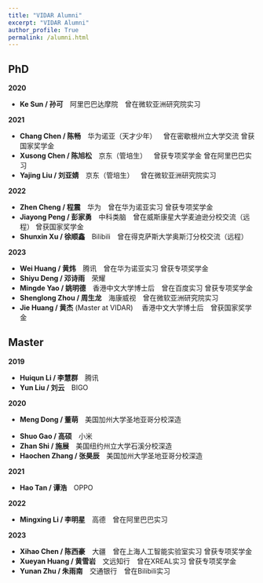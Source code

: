 ```yaml
---
title: "VIDAR Alumni"
excerpt: "VIDAR Alumni"
author_profile: True
permalink: /alumni.html
---
```


## PhD

**2020**
- **Ke Sun / 孙可**&emsp;阿里巴巴达摩院&emsp;<span><pub>曾在微软亚洲研究院实习</pub></span>

**2021**
- **Chang Chen / 陈畅**&emsp;华为诺亚（天才少年）&emsp;<span><pub>曾在密歇根州立大学交流 曾获国家奖学金</pub></span>
- **Xusong Chen / 陈旭松**&emsp;京东（管培生）&emsp;<span><pub>曾获专项奖学金 曾在阿里巴巴实习</pub></span>
- **Yajing Liu / 刘亚婧**&emsp;京东（管培生）&emsp;<span><pub>曾在微软亚洲研究院实习</pub></span>

**2022**
- **Zhen Cheng / 程震**&emsp;华为&emsp;<span><pub>曾在华为诺亚实习 曾获专项奖学金</pub></span>
- **Jiayong Peng / 彭家勇**&emsp;中科类脑&emsp;<span><pub>曾在威斯康星大学麦迪逊分校交流（远程） 曾获国家奖学金</pub></span>
- **Shunxin Xu / 徐顺鑫**&emsp;Bilibili&emsp;<span><pub>曾在得克萨斯大学奥斯汀分校交流（远程）</pub></span>


**2023**
- **Wei Huang / 黄炜**&emsp;腾讯&emsp;<span><pub>曾在华为诺亚实习 曾获专项奖学金</pub></span>
- **Shiyu Deng / 邓诗雨**&emsp;荣耀&emsp;
- **Mingde Yao / 姚明德**&emsp;香港中文大学博士后&emsp;<span><pub>曾在百度实习 曾获专项奖学金</pub></span>
- **Shenglong Zhou / 周生龙**&emsp;海康威视&emsp;<span><pub>曾在微软亚洲研究院实习</pub></span>
- **Jie Huang / 黄杰** (Master at VIDAR) &emsp;香港中文大学博士后&emsp;<span><pub>曾获国家奖学金</pub></span>



## Master

**2019**
- **Huiqun Li / 李慧群**&emsp;腾讯
- **Yun Liu / 刘云**&emsp;BIGO

**2020**
- **Meng Dong / 董萌**&emsp;美国加州大学圣地亚哥分校深造
<!-- &emsp;<span><pub>曾在微软亚洲研究院实习</pub></span> -->
- **Shuo Gao / 高硕**&emsp;小米
- **Zhan Shi / 施展**&emsp;美国纽约州立大学石溪分校深造
- **Haochen Zhang / 张昊辰**&emsp;美国加州大学圣地亚哥分校深造
<!-- &emsp;<span><pub>曾在字节跳动实习</pub></span> -->

**2021**
- **Hao Tan / 谭浩**&emsp;OPPO

**2022**
- **Mingxing Li / 李明星**&emsp;高德&emsp;<span><pub>曾在阿里巴巴实习</pub></span>

**2023**
- **Xihao Chen / 陈西豪**&emsp;大疆&emsp;<span><pub>曾在上海人工智能实验室实习 曾获专项奖学金</pub></span>
- **Xueyan Huang / 黄雪岩**&emsp;文远知行&emsp;<span><pub>曾在XREAL实习 曾获专项奖学金</pub></span>
- **Yunan Zhu / 朱雨南**&emsp;交通银行&emsp;<span><pub>曾在Bilibili实习</pub></span>
